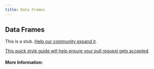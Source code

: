 ```yaml
---
title: Data Frames
---
```


## Data Frames

This is a stub. [Help our community expand it](https://github.com/freeCodeCamp/guide-articles/tree/master/articles/Networks/Data-Frames/index.md).

[This quick style guide will help ensure your pull request gets accepted](https://github.com/freeCodeCamp/guide-articles/blob/master/README.md).

<!-- The article goes here, in GitHub-flavored Markdown. Feel free to add YouTube videos, images, and CodePen/JSBin embeds  -->

#### More Information:
<!-- Please add any articles you think might be helpful to read before writing the article -->


